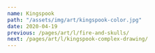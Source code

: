 ```yaml
---
name: Kingspook
path: "/assets/img/art/kingspook-color.jpg"
date: 2020-04-19
previous: /pages/art/l/fire-and-skulls/
next: /pages/art/l/kingspook-complex-drawing/
---
```

